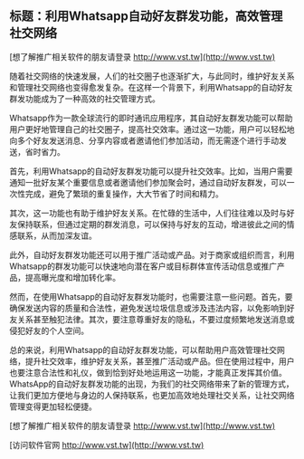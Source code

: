 ## **标题：利用Whatsapp自动好友群发功能，高效管理社交网络**

[想了解推广相关软件的朋友请登录 http://www.vst.tw](http://www.vst.tw)

随着社交网络的快速发展，人们的社交圈子也逐渐扩大，与此同时，维护好友关系和管理社交网络也变得愈发复杂。在这样一个背景下，利用Whatsapp的自动好友群发功能成为了一种高效的社交管理方式。

Whatsapp作为一款全球流行的即时通讯应用程序，其自动好友群发功能可以帮助用户更好地管理自己的社交圈子，提高社交效率。通过这一功能，用户可以轻松地向多个好友发送消息、分享内容或者邀请他们参加活动，而无需逐个进行手动发送，省时省力。

首先，利用Whatsapp的自动好友群发功能可以提升社交效率。比如，当用户需要通知一批好友某个重要信息或者邀请他们参加聚会时，通过自动好友群发，可以一次性完成，避免了繁琐的重复操作，大大节省了时间和精力。

其次，这一功能也有助于维护好友关系。在忙碌的生活中，人们往往难以及时与好友保持联系，但通过定期的群发消息，可以保持与好友的互动，增进彼此之间的情感联系，从而加深友谊。

此外，自动好友群发功能还可以用于推广活动或产品。对于商家或组织而言，利用Whatsapp的群发功能可以快速地向潜在客户或目标群体宣传活动信息或推广产品，提高曝光度和增加转化率。

然而，在使用Whatsapp的自动好友群发功能时，也需要注意一些问题。首先，要确保发送内容的质量和合法性，避免发送垃圾信息或涉及违法内容，以免影响到好友关系甚至触犯法律。其次，要注意尊重好友的隐私，不要过度频繁地发送消息或侵犯好友的个人空间。

总的来说，利用Whatsapp的自动好友群发功能，可以帮助用户高效管理社交网络，提升社交效率，维护好友关系，甚至推广活动或产品。但在使用过程中，用户也要注意合法性和礼仪，做到恰到好处地运用这一功能，才能真正发挥其价值。WhatsApp的自动好友群发功能的出现，为我们的社交网络带来了新的管理方式，让我们更加方便地与身边的人保持联系，也更加高效地处理社交关系，让社交网络管理变得更加轻松便捷。

[想了解推广相关软件的朋友请登录 http://www.vst.tw](http://www.vst.tw)


[访问软件官网 http://www.vst.tw](http://www.vst.tw)
